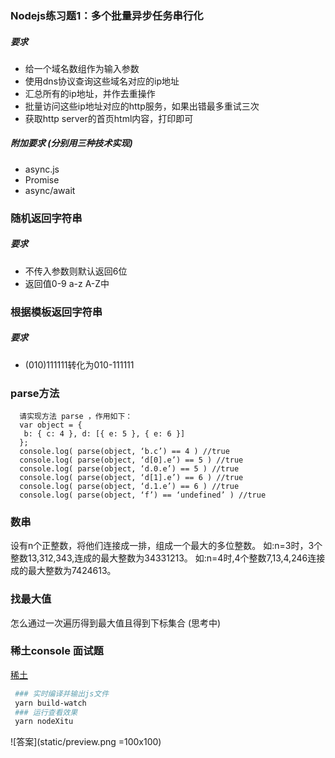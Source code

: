 ### Nodejs练习题1：多个批量异步任务串行化

##### 要求
- 给一个域名数组作为输入参数
- 使用dns协议查询这些域名对应的ip地址
- 汇总所有的ip地址，并作去重操作
- 批量访问这些ip地址对应的http服务，如果出错最多重试三次
- 获取http server的首页html内容，打印即可

##### 附加要求 (分别用三种技术实现)
- async.js
- Promise
- async/await


### 随机返回字符串

##### 要求
- 不传入参数则默认返回6位
- 返回值0-9 a-z A-Z中

### 根据模板返回字符串

##### 要求
- (010)111111转化为010-111111


### parse方法

```
  请实现方法 parse ，作用如下：
  var object = {
   b: { c: 4 }, d: [{ e: 5 }, { e: 6 }]
  };
  console.log( parse(object, ‘b.c’) == 4 ) //true
  console.log( parse(object, ‘d[0].e’) == 5 ) //true
  console.log( parse(object, ‘d.0.e’) == 5 ) //true
  console.log( parse(object, ‘d[1].e’) == 6 ) //true
  console.log( parse(object, ‘d.1.e’) == 6 ) //true
  console.log( parse(object, ‘f’) == ‘undefined’ ) //true

```

### 数串

设有n个正整数，将他们连接成一排，组成一个最大的多位整数。
如:n=3时，3个整数13,312,343,连成的最大整数为34331213。
如:n=4时,4个整数7,13,4,246连接成的最大整数为7424613。

### 找最大值

怎么通过一次遍历得到最大值且得到下标集合 (思考中)

### 稀土console 面试题
[稀土](https://juejin.im)

```bash
 ### 实时编译并输出js文件
 yarn build-watch
 ### 运行查看效果
 yarn nodeXitu
```
![答案](static/preview.png =100x100)
